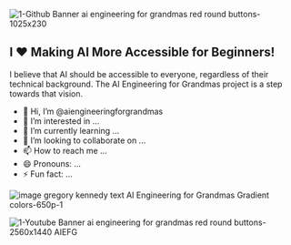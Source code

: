 ![1-Github Banner ai engineering for grandmas red round buttons-1025x230](https://github.com/user-attachments/assets/c04040bf-4307-47a1-8c3f-8fe1898f2921)

## I ❤️ Making AI More Accessible for Beginners! 
I believe that AI should be accessible to everyone, regardless of their technical background.  The AI Engineering for Grandmas project is a step towards that vision.

- 👋 Hi, I’m @aiengineeringforgrandmas
- 👀 I’m interested in ...
- 🌱 I’m currently learning ...
- 💞️ I’m looking to collaborate on ...
- 📫 How to reach me ...
- 😄 Pronouns: ...
- ⚡ Fun fact: ...

![image gregory kennedy text AI Engineering for Grandmas Gradient colors-650p-1](https://github.com/user-attachments/assets/ff2f2168-e350-4ff8-9891-4994676a19a5)

![1-Youtube Banner ai engineering for grandmas red round buttons-2560x1440 AIEFG](https://github.com/user-attachments/assets/574ad13c-2727-4bf1-9d42-a90a9b3e4be4)

<!---
aiengineeringforgrandmas/aiengineeringforgrandmas is a ✨ special ✨ repository because its `README.md` (this file) appears on your GitHub profile.
You can click the Preview link to take a look at your changes.
--->



